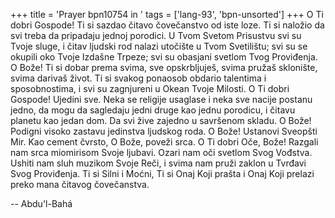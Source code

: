 +++
title = 'Prayer bpn10754 in '
tags = ['lang-93', 'bpn-unsorted']
+++
O Ti dobri Gospode! Ti si sazdao čitavo čovečanstvo od iste loze. Ti si naložio da svi treba da pripadaju jednoj porodici. U Tvom Svetom Prisustvu svi su Tvoje sluge, i čitav ljudski rod nalazi utočište u Tvom Svetilištu; svi su se okupili oko Tvoje Izdašne Trpeze; svi su obasjani svetlom Tvog Proviđenja.
O Bože! Ti si dobar prema svima, sve opskrbljuješ, svima pružaš sklonište, svima darivaš život. Ti si svakog ponaosob obdario talentima i sposobnostima, i svi su zagnjureni u Okean Tvoje Milosti.
O Ti dobri Gospode! Ujedini sve. Neka se religije usaglase i neka sve nacije postanu jedno, da mogu da sagledaju jedni druge kao jednu porodicu, i čitavu planetu kao jedan dom. Da svi žive zajedno u savršenom skladu.
O Bože! Podigni visoko zastavu jedinstva ljudskog roda.
O Bože! Ustanovi Sveopšti Mir.
Kao cement čvrsto, O Bože, poveži srca.
O Ti dobri Oče, Bože! Razgali nam srca miomirisom Svoje ljubavi. Ozari nam oči svetlom Svog Vođstva. Ushiti nam sluh muzikom Svoje Reči, i svima nam pruži zaklon u Tvrđavi Svog Proviđenja.
Ti si Silni i Moćni, Ti si Onaj Koji prašta i Onaj Koji prelazi preko mana čitavog čovečanstva.

-- Abdu'l-Bahá
